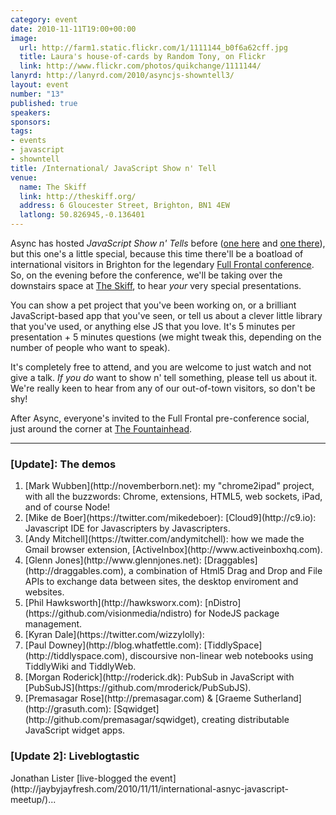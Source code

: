 ```yaml
--- 
category: event
date: 2010-11-11T19:00+00:00
image: 
  url: http://farm1.static.flickr.com/1/1111144_b0f6a62cff.jpg
  title: Laura's house-of-cards by Random Tony, on Flickr
  link: http://www.flickr.com/photos/quikchange/1111144/
lanyrd: http://lanyrd.com/2010/asyncjs-showntell3/
layout: event
number: "13"
published: true
speakers: 
sponsors: 
tags: 
- events
- javascript
- showntell
title: /International/ JavaScript Show n' Tell
venue: 
  name: The Skiff
  link: http://theskiff.org/
  address: 6 Gloucester Street, Brighton, BN1 4EW
  latlong: 50.826945,-0.136401
---
```

Async has hosted <em>JavaScript Show n' Tells</em> before (<a href="http://asyncjs.com/showntell/">one here</a> and <a href="http://asyncjs.com/showntell2/">one there</a>), but this one's a little special, because this time there'll be a boatload of international visitors in Brighton for the legendary <a href="http://2010.full-frontal.org/">Full Frontal conference</a>. So, on the evening before the conference, we'll be taking over the downstairs space at <a href="http://theskiff.org">The Skiff</a>, to hear <em>your</em> very special presentations.

You can show a pet project that you've been working on, or a brilliant JavaScript-based app that you've seen, or tell us about a clever little library that you've used, or anything else JS that you love. It's 5 minutes per presentation + 5 minutes questions (we might tweak this, depending on the number of people who want to speak).

It's completely free to attend, and you are welcome to just watch and not give a talk. <em>If you do</em> want to show n' tell something, please tell us about it. We're really keen to hear from any of our out-of-town visitors, so don't be shy!

After Async, everyone's invited to the Full Frontal pre-conference social, just around the corner at <a href="http://maps.google.co.uk/maps/place?um=1&amp;ie=UTF-8&amp;q=brighton+Fountainhead&amp;fb=1&amp;gl=uk&amp;hq=Fountainhead&amp;hnear=Brighton,+East+Sussex&amp;cid=6619924646768301834">The Fountainhead</a>.

<hr />

<h3>[Update]: The demos</h3>

<ol>
	<li>[Mark Wubben](http://novemberborn.net): my "chrome2ipad" project, with all the buzzwords: Chrome, extensions, HTML5, web sockets, iPad, and of course Node!</li>
	<li>[Mike de Boer](https://twitter.com/mikedeboer): [Cloud9](http://c9.io): Javascript IDE for Javascripters by Javascripters.</li>
	<li>[Andy Mitchell](https://twitter.com/andymitchell): how we made the Gmail browser extension, [ActiveInbox](http://www.activeinboxhq.com).</li>
	<li>[Glenn Jones](http://www.glennjones.net): [Draggables](http://draggables.com),  a combination of Html5 Drag and Drop and File APIs to exchange data between sites, the desktop enviroment and websites.</li>
	<li>[Phil Hawksworth](http://hawksworx.com): [nDistro](https://github.com/visionmedia/ndistro) for NodeJS package management.</li>
	<li>[Kyran Dale](https://twitter.com/wizzylolly): </li>
	<li>[Paul Downey](http://blog.whatfettle.com): [TiddlySpace](http://tiddlyspace.com), discoursive non-linear web notebooks using TiddlyWiki and TiddlyWeb.</li>
	<li>[Morgan Roderick](http://roderick.dk): PubSub in JavaScript with [PubSubJS](https://github.com/mroderick/PubSubJS).</li>
	<li>[Premasagar Rose](http://premasagar.com) & [Graeme Sutherland](http://grasuth.com): [Sqwidget](http://github.com/premasagar/sqwidget), creating distributable JavaScript widget apps.</li>
</ol>


<h3>[Update 2]: Liveblogtastic</h3>
Jonathan Lister [live-blogged the event](http://jaybyjayfresh.com/2010/11/11/international-asnyc-javascript-meetup/)...
